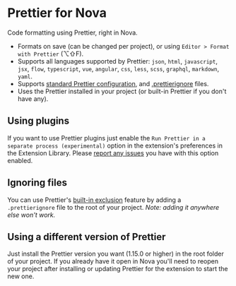 # Prettier for Nova

Code formatting using Prettier, right in Nova.

- Formats on save (can be changed per project), or using `Editor > Format with Prettier` (⌥⇧F).
- Supports all languages supported by Prettier: `json`, `html`, `javascript`, `jsx`, `flow`, `typescript`, `vue`, `angular`, `css`, `less`, `scss`, `graphql`, `markdown`, `yaml`.
- Supports [standard Prettier configuration](https://prettier.io/docs/en/configuration.html), and [.prettierignore](https://prettier.io/docs/en/ignore.html) files.
- Uses the Prettier installed in your project (or built-in Prettier if you don't have any).

## Using plugins

If you want to use Prettier plugins just enable the `Run Prettier in a separate process (experimental)` option in the extension's preferences in the Extension Library. Please [report any issues](https://github.com/alexanderweiss/nova-prettier/issues) you have with this option enabled.

## Ignoring files

You can use Prettier's [built-in exclusion](https://prettier.io/docs/en/ignore.html#ignoring-files) feature by adding a `.prettierignore` file to the root of your project. _Note: adding it anywhere else won't work._

## Using a different version of Prettier

Just install the Prettier version you want (1.15.0 or higher) in the root folder of your project. If you already have it open in Nova you'll need to reopen your project after installing or updating Prettier for the extension to start the new one.
